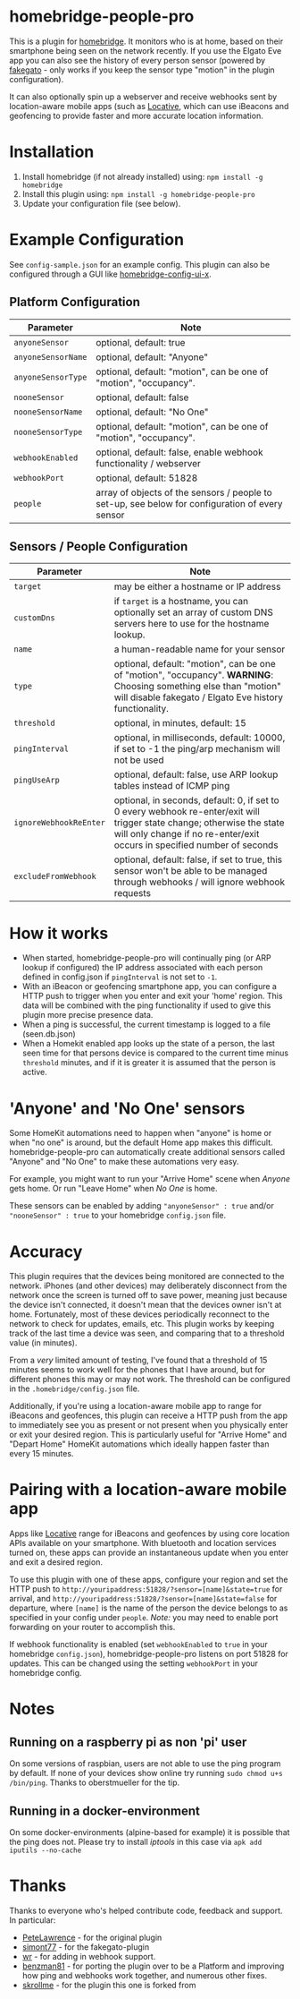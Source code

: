 # homebridge-people-pro

This is a plugin for [homebridge](https://github.com/nfarina/homebridge). It monitors who is at home, based on their smartphone being seen on the network recently.
If you use the Elgato Eve app you can also see the history of every person sensor (powered by [fakegato](https://github.com/simont77/fakegato-history]) - only works if you keep the sensor type "motion" in the plugin configuration).

It can also optionally spin up a webserver and receive webhooks sent by location-aware mobile apps (such as [Locative](https://my.locative.io), which can use iBeacons and geofencing to provide faster and more accurate location information.

# Installation

1.  Install homebridge (if not already installed) using: `npm install -g homebridge`
2.  Install this plugin using: `npm install -g homebridge-people-pro`
3.  Update your configuration file (see below).

# Example Configuration

See `config-sample.json` for an example config. This plugin can also be configured through a GUI like [homebridge-config-ui-x](https://github.com/oznu/homebridge-config-ui-x).

## Platform Configuration

| Parameter                  | Note                                                                                                                                                                                                |
| -------------------------- | --------------------------------------------------------------------------------------------------------------------------------------------------------------------------------------------------- |
| `anyoneSensor`             | optional, default: true                                                                                                                                                                             |
| `anyoneSensorName`         | optional, default: "Anyone"                                                                                                                                                                         |
| `anyoneSensorType`         | optional, default: "motion", can be one of "motion", "occupancy".                                                                                                                                   |
| `nooneSensor`              | optional, default: false                                                                                                                                                                            |
| `nooneSensorName`          | optional, default: "No One"                                                                                                                                                                         |
| `nooneSensorType`          | optional, default: "motion", can be one of "motion", "occupancy".                                                                                                                                   |
| `webhookEnabled`           | optional, default: false, enable webhook functionality / webserver                                                                                                                                  |
| `webhookPort`              | optional, default: 51828                                                                                                                                                                            |
| `people`                   | array of objects of the sensors / people to set-up, see below for configuration of every sensor                                                                                                     |

## Sensors / People Configuration

| Parameter              | Note                                                                                                                                                                                                |
| ---------------------- | --------------------------------------------------------------------------------------------------------------------------------------------------------------------------------------------------- |
| `target`               | may be either a hostname or IP address                                                                                                                                                              |
| `customDns`            | if `target` is a hostname, you can optionally set an array of custom DNS servers here to use for the hostname lookup.                                                                               |
| `name`                 | a human-readable name for your sensor                                                                                                                                                               |
| `type`                 | optional, default: "motion", can be one of "motion", "occupancy". **WARNING**: Choosing something else than "motion" will disable fakegato / Elgato Eve history functionality.                      |
| `threshold`            | optional, in minutes, default: 15                                                                                                                                                                   |
| `pingInterval`         | optional, in milliseconds, default: 10000, if set to -1 the ping/arp mechanism will not be used                                                                                                     |
| `pingUseArp`           | optional, default: false, use ARP lookup tables instead of ICMP ping                                                                                                                                |
| `ignoreWebhookReEnter` | optional, in seconds, default: 0, if set to 0 every webhook re-enter/exit will trigger state change; otherwise the state will only change if no re-enter/exit occurs in specified number of seconds |
| `excludeFromWebhook`   | optional, default: false, if set to true, this sensor won't be able to be managed through webhooks / will ignore webhook requests                                                                   |

# How it works

-   When started, homebridge-people-pro will continually ping (or ARP lookup if configured) the IP address associated with each person defined in config.json if `pingInterval` is not set to `-1`.
-   With an iBeacon or geofencing smartphone app, you can configure a HTTP push to trigger when you enter and exit your 'home' region. This data will be combined with the ping functionality if used to give this plugin more precise presence data.
-   When a ping is successful, the current timestamp is logged to a file (seen.db.json)
-   When a Homekit enabled app looks up the state of a person, the last seen time for that persons device is compared to the current time minus `threshold` minutes, and if it is greater it is assumed that the person is active.

# 'Anyone' and 'No One' sensors

Some HomeKit automations need to happen when "anyone" is home or when "no one" is around, but the default Home app makes this difficult. homebridge-people-pro can automatically create additional sensors called "Anyone" and "No One" to make these automations very easy.

For example, you might want to run your "Arrive Home" scene when *Anyone* gets home. Or run "Leave Home" when *No One* is home.

These sensors can be enabled by adding `"anyoneSensor" : true` and/or `"nooneSensor" : true` to your homebridge `config.json` file.

# Accuracy

This plugin requires that the devices being monitored are connected to the network. iPhones (and other devices) may deliberately disconnect from the network once the screen is turned off to save power, meaning just because the device isn't connected, it doesn't mean that the devices owner isn't at home. Fortunately, most of these devices periodically reconnect to the network to check for updates, emails, etc. This plugin works by keeping track of the last time a device was seen, and comparing that to a threshold value (in minutes).

From a *very* limited amount of testing, I've found that a threshold of 15 minutes seems to work well for the phones that I have around, but for different phones this may or may not work. The threshold can be configured in the `.homebridge/config.json` file.

Additionally, if you're using a location-aware mobile app to range for iBeacons and geofences, this plugin can receive a HTTP push from the app to immediately see you as present or not present when you physically enter or exit your desired region. This is particularly useful for "Arrive Home" and "Depart Home" HomeKit automations which ideally happen faster than every 15 minutes.

# Pairing with a location-aware mobile app

Apps like [Locative](https://my.locative.io) range for iBeacons and geofences by using core location APIs available on your smartphone. With bluetooth and location services turned on, these apps can provide an instantaneous update when you enter and exit a desired region.

To use this plugin with one of these apps, configure your region and set the HTTP push to `http://youripaddress:51828/?sensor=[name]&state=true` for arrival, and `http://youripaddress:51828/?sensor=[name]&state=false` for departure, where `[name]` is the name of the person the device belongs to as specified in your config under `people`. *Note:* you may need to enable port forwarding on your router to accomplish this.

If webhook functionality is enabled (set `webhookEnabled` to `true` in your homebridge `config.json`), homebridge-people-pro listens on port 51828 for updates. This can be changed using the setting `webhookPort` in your homebridge config.

# Notes

## Running on a raspberry pi as non 'pi' user

On some versions of raspbian, users are not able to use the ping program by default. If none of your devices show online try running `sudo chmod u+s /bin/ping`. Thanks to oberstmueller for the tip.

## Running in a docker-environment

On some docker-environments (alpine-based for example) it is possible that the ping does not. Please try to install *iptools* in this case via `apk add iputils --no-cache` 

# Thanks

Thanks to everyone who's helped contribute code, feedback and support. In particular:

-   [PeteLawrence](https://github.com/PeteLawrence/homebridge-people) - for the original plugin
-   [simont77](https://github.com/simont77/fakegato-history) - for the fakegato-plugin
-   [wr](https://github.com/wr) - for adding in webhook support.
-   [benzman81](https://github.com/benzman81) - for porting the plugin over to be a Platform and improving how ping and webhooks work together, and numerous other fixes.
-   [skrollme](https://github.com/skrollme) - for the plugin this one is forked from
